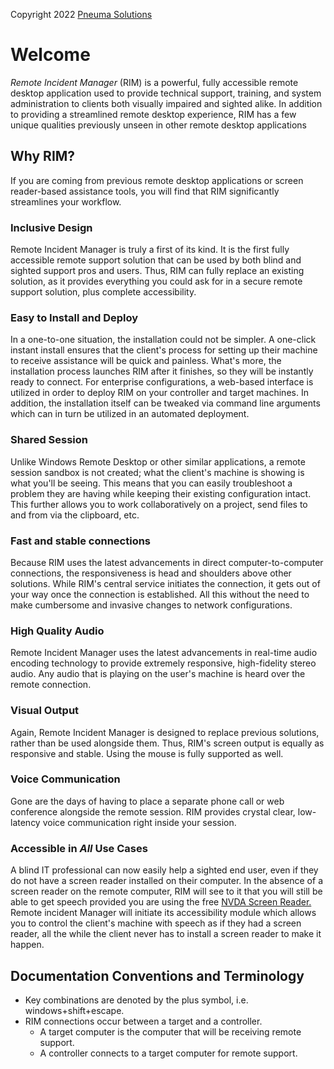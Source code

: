 Copyright 2022 [Pneuma Solutions](https://www.pneumasolutions.com)
# Welcome
*Remote Incident Manager* (RIM) is a powerful, fully accessible remote desktop application used to provide technical support, training, and system administration to clients both visually impaired and sighted alike. In addition to providing a streamlined remote desktop experience, RIM has a few unique qualities previously unseen in other remote desktop applications
## Why RIM?
If you are coming from previous remote desktop applications or screen reader-based assistance tools, you will find that RIM significantly streamlines your workflow.
### Inclusive Design
Remote Incident Manager is truly a first of its kind. It is the first fully accessible remote support solution that can be used by both blind and sighted support pros and users. Thus, RIM can fully replace an existing solution, as it provides everything you could ask for in a secure remote support solution, plus complete accessibility.
### Easy to Install and Deploy
In a one-to-one situation, the installation could not be simpler. A one-click instant install ensures that the client's process for setting up their machine to receive assistance will be quick and painless. What's more, the installation process launches RIM after it finishes, so they will be instantly ready to connect.
For enterprise configurations, a web-based interface is utilized in order to deploy RIM on your controller and target machines. In addition, the installation itself can be tweaked via command line arguments which can in turn be utilized in an automated deployment.
### Shared Session
Unlike Windows Remote Desktop or other similar applications, a remote session sandbox is not created; what the client's machine is showing is what you'll be seeing. This means that you can easily troubleshoot a problem they are having while keeping their existing configuration intact. This further allows you to work collaboratively on a project, send files to and from via the clipboard, etc.
### Fast and stable connections
Because RIM uses the latest advancements in direct computer-to-computer connections, the responsiveness is head and shoulders above other solutions. While RIM's central service initiates the connection, it gets out of your way once the connection is established. All this without the need to make cumbersome and invasive changes to network configurations.
### High Quality Audio
Remote Incident Manager uses the latest advancements in real-time audio encoding technology to provide extremely responsive, high-fidelity stereo audio. Any audio that is playing on the user's machine is heard over the remote connection.
### Visual Output
Again, Remote Incident Manager is designed to replace previous solutions, rather than be used alongside them. Thus, RIM's screen output is equally as responsive and stable. Using the mouse is fully supported as well.
### Voice Communication
Gone are the days of having to place a separate phone call or web conference alongside the remote session. RIM provides crystal clear, low-latency voice communication right inside your session.
### Accessible in *All* Use Cases
A blind IT professional can now easily help a sighted end user, even if they do not have a screen reader installed on their computer. In the absence of a screen reader on the remote computer, RIM will see to it that you will still be able to get speech provided you are using the free [NVDA Screen Reader.](https://nvaccess.org) Remote incident Manager will initiate its accessibility module which allows you to control the client's machine with speech as if they had a screen reader, all the while the client never has to install a screen reader to make it happen.
## Documentation Conventions and Terminology
* Key combinations are denoted by the plus symbol, i.e. windows+shift+escape.
* RIM connections occur between a target and a controller.
    * A target computer is the computer that will be receiving remote support.
    * A controller connects to a target computer for remote support.
<!-- end -->
